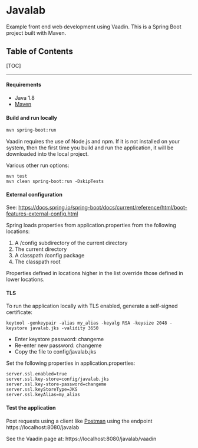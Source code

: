 # Javalab

Example front end web development using Vaadin. This is a Spring Boot project built with Maven.

## Table of Contents

[TOC]

---

#### Requirements

* Java 1.8
* [Maven](https://maven.apache.org/)

#### Build and run locally

```sh
mvn spring-boot:run
```

Vaadin requires the use of Node.js and npm. If it is not installed on your system, then the first time you build and run the application, it will be downloaded into the local project.

Various other run options:

```
mvn test
mvn clean spring-boot:run -DskipTests
```

#### External configuration

See: https://docs.spring.io/spring-boot/docs/current/reference/html/boot-features-external-config.html

Spring loads properties from application.properties from the following locations:

1. A /config subdirectory of the current directory
2. The current directory
3. A classpath /config package
4. The classpath root

Properties defined in locations higher in the list override those defined in lower locations.

#### TLS

To run the application locally with TLS enabled, generate a self-signed certificate:

```
keytool -genkeypair -alias my_alias -keyalg RSA -keysize 2048 -keystore javalab.jks -validity 3650
```

* Enter keystore password: changeme
* Re-enter new password: changeme
* Copy the file to config/javalab.jks

Set the following properties in application.properties:

```
server.ssl.enabled=true
server.ssl.key-store=config/javalab.jks
server.ssl.key-store-password=changeme
server.ssl.keyStoreType=JKS
server.ssl.keyAlias=my_alias
```

#### Test the application

Post requests using a client like [Postman](https://www.getpostman.com/) using the endpoint https://localhost:8080/javalab

See the Vaadin page at: https://localhost:8080/javalab/vaadin
